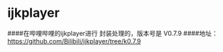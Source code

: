 # ijkplayer
####在哔哩哔哩的ijkplayer进行 封装处理的，版本号是 V0.7.9
####地址：https://github.com/Bilibili/ijkplayer/tree/k0.7.9